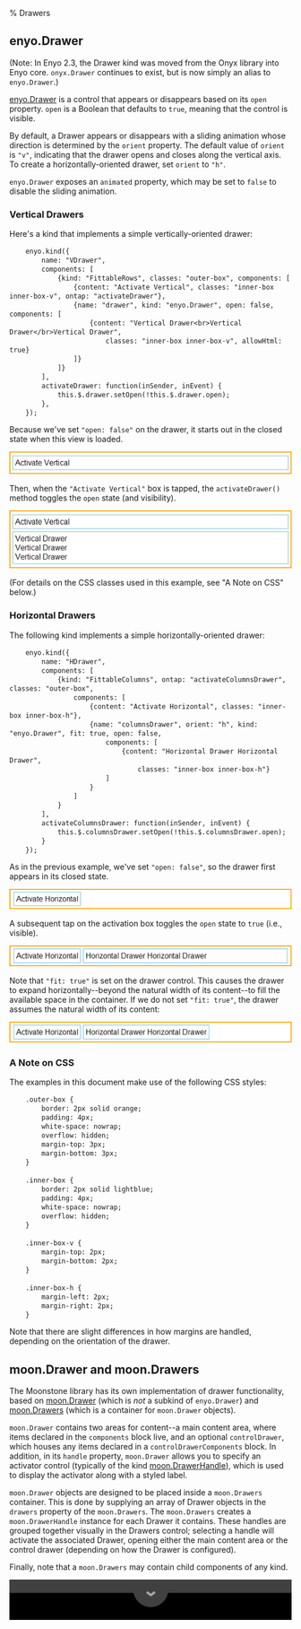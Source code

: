 % Drawers

## enyo.Drawer

(Note: In Enyo 2.3, the Drawer kind was moved from the Onyx library into Enyo
core.  `onyx.Drawer` continues to exist, but is now simply an alias to
`enyo.Drawer`.)

[enyo.Drawer](../../api.html#enyo.Drawer) is a control that appears or
disappears based on its `open` property.  `open` is a Boolean that defaults to
`true`, meaning that the control is visible.

By default, a Drawer appears or disappears with a sliding animation whose
direction is determined by the `orient` property.  The default value of `orient`
is `"v"`, indicating that the drawer opens and closes along the vertical axis.
To create a horizontally-oriented drawer, set `orient` to `"h"`.

`enyo.Drawer` exposes an `animated` property, which may be set to `false` to
disable the sliding animation.

### Vertical Drawers

Here's a kind that implements a simple vertically-oriented drawer:

        enyo.kind({
            name: "VDrawer",
            components: [
                {kind: "FittableRows", classes: "outer-box", components: [
                    {content: "Activate Vertical", classes: "inner-box inner-box-v", ontap: "activateDrawer"},
                    {name: "drawer", kind: "enyo.Drawer", open: false, components: [
                        {content: "Vertical Drawer<br>Vertical Drawer</br>Vertical Drawer",
                            classes: "inner-box inner-box-v", allowHtml: true}
                    ]}
                ]}
            ],
            activateDrawer: function(inSender, inEvent) {
                this.$.drawer.setOpen(!this.$.drawer.open);
            },
        });

Because we've set `"open: false"` on the drawer, it starts out in the closed
state when this view is loaded.

![_Vertical Drawer (Closed)_](../../assets/drawers-1.png)

Then, when the `"Activate Vertical"` box is tapped, the `activateDrawer()`
method toggles the `open` state (and visibility).

![_Vertical Drawer (Open)_](../../assets/drawers-2.png)

(For details on the CSS classes used in this example, see "A Note on CSS" below.)

### Horizontal Drawers

The following kind implements a simple horizontally-oriented drawer:

        enyo.kind({
            name: "HDrawer",
            components: [
                {kind: "FittableColumns", ontap: "activateColumnsDrawer", classes: "outer-box",
                    components: [
                        {content: "Activate Horizontal", classes: "inner-box inner-box-h"},
                        {name: "columnsDrawer", orient: "h", kind: "enyo.Drawer", fit: true, open: false,
                            components: [
                                {content: "Horizontal Drawer Horizontal Drawer",
                                    classes: "inner-box inner-box-h"}
                            ]
                        }
                    ]
                }
            ],
            activateColumnsDrawer: function(inSender, inEvent) {
                this.$.columnsDrawer.setOpen(!this.$.columnsDrawer.open);
            }
        });

As in the previous example, we've set `"open: false"`, so the drawer first
appears in its closed state.

![_Horizontal Drawer (Closed)_](../../assets/drawers-3.png)

A subsequent tap on the activation box toggles the `open` state to `true` (i.e.,
visible).

![_Horizontal Drawer (Open, fit: true)_](../../assets/drawers-4.png)

Note that `"fit: true"` is set on the drawer control.  This causes the drawer to
expand horizontally--beyond the natural width of its content--to fill the
available space in the container.  If we do not set `"fit: true"`, the drawer
assumes the natural width of its content:

![_Horizontal Drawer (Open, Natural Width)_](../../assets/drawers-5.png)

### A Note on CSS

The examples in this document make use of the following CSS styles:

        .outer-box {
            border: 2px solid orange;
            padding: 4px;
            white-space: nowrap;
            overflow: hidden;
            margin-top: 3px;
            margin-bottom: 3px;
        }

        .inner-box {
            border: 2px solid lightblue;
            padding: 4px;
            white-space: nowrap;
            overflow: hidden;
        }

        .inner-box-v {
            margin-top: 2px;
            margin-bottom: 2px;
        }

        .inner-box-h {
            margin-left: 2px;
            margin-right: 2px;
        }

Note that there are slight differences in how margins are handled, depending on
the orientation of the drawer.

## moon.Drawer and moon.Drawers

The Moonstone library has its own implementation of drawer functionality, based
on [moon.Drawer](../../api.html#moon.Drawer) (which is _not_ a subkind of
`enyo.Drawer`) and [moon.Drawers](../../api.html#moon.Drawers) (which is a
container for `moon.Drawer` objects).

`moon.Drawer` contains two areas for content--a main content area, where items
declared in the `components` block live, and an optional `controlDrawer`, which
houses any items declared in a `controlDrawerComponents` block.  In addition, in
its `handle` property, `moon.Drawer` allows you to specify an activator control
(typically of the kind [moon.DrawerHandle](../../api.html#moon.DrawerHandle)),
which is used to display the activator along with a styled label.

`moon.Drawer` objects are designed to be placed inside a `moon.Drawers`
container.  This is done by supplying an array of Drawer objects in the
`drawers` property of the `moon.Drawers`.  The `moon.Drawers` creates a
`moon.DrawerHandle` instance for each Drawer it contains.  These handles are
grouped together visually in the Drawers control; selecting a handle will
activate the associated Drawer, opening either the main content area or the
control drawer (depending on how the Drawer is configured).

Finally, note that a `moon.Drawers` may contain child components of any kind.

![_moon.Drawers with moon.DrawerHandle_](../../assets/drawers-6.png)
